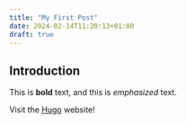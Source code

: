 ```yaml
---
title: "My First Post"
date: 2024-02-14T11:20:13+01:00
draft: true
---
```

## Introduction

This is **bold** text, and this is *emphasized* text.

Visit the [Hugo](https://gohugo.io) website!
